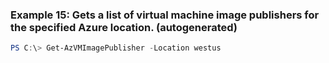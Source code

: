 
### Example 15: Gets a list of virtual machine image publishers for the specified Azure location. (autogenerated)
```powershell
PS C:\> Get-AzVMImagePublisher -Location westus


